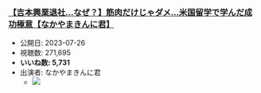 ### [【吉本興業退社…なぜ？】筋肉だけじゃダメ…米国留学で学んだ成功極意【なかやまきんに君】](https://www.youtube.com/watch?v=STROqkOzMIw)
-   公開日: 2023-07-26
-   視聴数: 271,695
-   **いいね数: 5,731**
-   出演者: なかやまきんに君
    - [![](https://img.youtube.com/vi/STROqkOzMIw/hqdefault.jpg)](https://www.youtube.com/watch?v=STROqkOzMIw)
